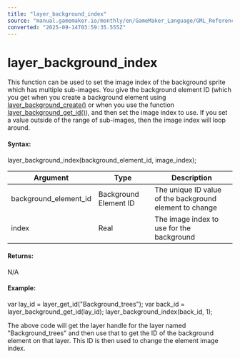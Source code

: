 ```yaml
---
title: "layer_background_index"
source: "manual.gamemaker.io/monthly/en/GameMaker_Language/GML_Reference/Asset_Management/Rooms/Background_Layers/layer_background_index.htm"
converted: "2025-09-14T03:59:35.555Z"
---
```


# layer\_background\_index

This function can be used to set the image index of the background sprite which has multiple sub-images. You give the background element ID (which you get when you create a background element using [layer\_background\_create()](layer_background_create.md) or when you use the function [layer\_background\_get\_id()](layer_background_get_id.md)), and then set the image index to use. If you set a value outside of the range of sub-images, then the image index will loop around.

#### Syntax:

layer\_background\_index(background\_element\_id, image\_index);

| Argument | Type | Description |
| --- | --- | --- |
| background_element_id | Background Element ID | The unique ID value of the background element to change |
| index | Real | The image index to use for the background |

#### Returns:

N/A

#### Example:

var lay\_id = layer\_get\_id("Background\_trees");
var back\_id = layer\_background\_get\_id(lay\_id);
layer\_background\_index(back\_id, 1);

The above code will get the layer handle for the layer named "Background\_trees" and then use that to get the ID of the background element on that layer. This ID is then used to change the element image index.